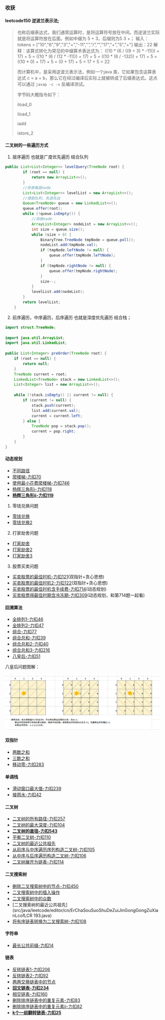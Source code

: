### 收获
#### leetcode150  逆波兰表示法;
> 也称后缀表达式，我们通常运算时，是将运算符号放在中间。而逆波兰实际就是将运算符放在后面。例如中缀为 5 + 3，后缀则为5 3 +；
> 输入：tokens = ["10","6","9","3","+","-11","*","/","*","17","+","5","+"]
> 输出：22
> 解释：该算式转化为常见的中缀算术表达式为：
> ((10 * (6 / ((9 + 3) * -11))) + 17) + 5 
> = ((10 * (6 / (12 * -11))) + 17) + 5 
> = ((10 * (6 / -132)) + 17) + 5 = ((10 * 0) + 17) + 5 
> = (0 + 17) + 5
> = 17 + 5
> = 22
>
> 而计算机中，是采用逆波兰表示法，例如一个java 类，它如果包含运算表达式 c = a + b，那么它在经过编译后实际上就被转成了后缀表达式。这点可以通过 `javap -c -v` 反编译测试。
>
> 字节码大概指令如下：
>
> iload_0
>
> iload_1
>
> iadd
>
> istore_2

#### 二叉树的一些遍历方式
1. 层序遍历 也就是广度优先遍历 结合队列

```java
public List<List<Integer>> levelQuery(TreeNode root) {
        if (root == null) {
            return new ArrayList<>();
        }
        //存放每层node
        List<List<Integer>> levelList = new ArrayList<>();
        //借助队列，先进先出
        Queue<TreeNode> queue = new LinkedList<>();
        queue.offer(root);
        while (!queue.isEmpty()) {
            //存放node
            ArrayList<Integer> nodeList = new ArrayList<>();
            int size = queue.size();
            while (size > 0) {
                BinaryTree.TreeNode tmpNode = queue.poll();
                nodeList.add(tmpNode.val);
                if (tmpNode.leftNode != null) {
                    queue.offer(tmpNode.leftNode);
                }
                if (tmpNode.rightNode != null) {
                    queue.offer(tmpNode.rightNode);
                }
                size--;
            }
            levelList.add(nodeList);
        }
        return levelList;
    }
```

2. 前序遍历，中序遍历，后序遍历 也就是深度优先遍历 结合栈；

```java
import struct.TreeNode;

import java.util.ArrayList;
import java.util.LinkedList;

public List<Integer> preOrder(TreeNode root) {
    if (root == null) {
        return null;
    }
    TreeNode current = root;
    LinkedList<TreeNode> stack = new LinkedList<>();
    List<Integer> list = new ArrayList<>();

    while (!stack.isEmpty() || current != null) {
        if (current != null) {
            stack.push(current);
            list.add(current.val);
            current = current.left;
        } else {
            TreeNode pop = stack.pop();
            current = pop.right;
        }
    }
}
```



#### 动态规划
- [不同路径](src/java/leetcode/editor/cn/UniquePaths62.java)
- [爬楼梯-力扣70](src/java/leetcode/editor/cn/ClimbingStairs70.java)
- [使用最小花费爬楼梯-力扣746](src/java/leetcode/editor/cn/MinCostClimbingStairs746.java)
- [杨辉三角形i-力扣118](src/java/leetcode/editor/cn/PascalsTriangle118.java)
- [**杨辉三角形ii-力扣119**](src/java/leetcode/editor/cn/PascalsTriangleIi119.java)


1. 零钱兑换问题
- [零钱兑换](src/java/leetcode/editor/cn/CoinChange322.java)
- [零钱兑换2](src/java/leetcode/editor/cn/CoinChangeIi518.java)

2. 打家劫舍问题
- [打家劫舍](src/java/leetcode/editor/cn/HouseRobber198.java)
- [打家劫舍2](src/java/leetcode/editor/cn/HouseRobberIi213.java)
- [打家劫舍3](src/java/leetcode/editor/cn/HouseRobberIii337.java)


3. 股票买卖问题
- [买卖股票的最佳时机-力扣121](src/java/leetcode/editor/cn/BestTimeToBuyAndSellStock121.java)(双指针+贪心思想)
- [买卖股票的最佳时机2-力扣122](src/java/leetcode/editor/cn/BestTimeToBuyAndSellStockIi122.java)(双指针+贪心思想)
- [买卖股票的最佳时机含手续费-力扣714](src/java/leetcode/editor/cn/BestTimeToBuyAndSellStockWithTransactionFee714.java)(动态规划)
- [买卖股票得最佳时期含冷冻期-力扣309](src/java/leetcode/editor/cn/BestTimeToBuyAndSellStockWithCooldown309.java)(动态规划，和第714题一起看)

#### 回溯算法
- [全排列1-力扣46](src/java/leetcode/editor/cn/Permutations46.java)
- [全排列2-力扣47](src/java/leetcode/editor/cn/PermutationsIi47.java)
- [组合-力扣77](src/java/leetcode/editor/cn/Combinations77.java)
- [组合总和-力扣39](src/java/leetcode/editor/cn/CombinationSum39.java)
- [组合总和2-力扣40](src/java/leetcode/editor/cn/CombinationSumIi40.java)
- [组合总和3-力扣216](src/java/leetcode/editor/cn/CombinationSumIii216.java)
- [八皇后-力扣51](src/java/leetcode/editor/cn/NQueens51.java)

八皇后问题图解：

![八皇后](./assets/image-20240528170047229.png)

#### 双指针
- [两数之和](src/java/leetcode/editor/cn/TwoSumIiInputArrayIsSorted167.java)
- [三数之和](src/java/leetcode/editor/cn/ThreeSum15.java)
- [移动零-力扣283](src/java/leetcode/editor/cn/MoveZeroes283.java)

#### 单调栈
- [滑动窗口最大值-力扣239](src/java/leetcode/editor/cn/SlidingWindowMaximum239.java)
- [接雨水-力扣42](src/java/leetcode/editor/cn/TrappingRainWater42.java)

#### 二叉树
- [二叉树的所有路径-力扣257](src/java/leetcode/editor/cn/BinaryTreePaths257.java)
- [二叉树的最大深度-力扣104](src/java/leetcode/editor/cn/MaximumDepthOfBinaryTree104.java)
- **[二叉树的直径-力扣543](src/java/leetcode/editor/cn/DiameterOfBinaryTree543.java)**
- [平衡二叉树-力扣110](src/java/leetcode/editor/cn/BalancedBinaryTree110.java)
- [二叉树的最近公共祖先](src/java/leetcode/editor/cn/LowestCommonAncestorOfABinaryTree236.java)
- [从前序与中序遍历序列构造二叉树-力扣105](src/java/leetcode/editor/cn/ConstructBinaryTreeFromPreorderAndInorderTraversal105.java)
- [从中序与后序遍历构造二叉树-力扣106](src/java/leetcode/editor/cn/ConstructBinaryTreeFromInorderAndPostorderTraversal106.java)
- [二叉树展开为链表-力扣114](src/java/leetcode/editor/cn/FlattenBinaryTreeToLinkedList114.java)


#### 二叉搜索树
- [删除二叉搜索树中的节点-力扣450](src/java/leetcode/editor/cn/DeleteNodeInABst450.java)
- [二叉搜索树中的插入操作](src/java/leetcode/editor/cn/InsertIntoABinarySearchTree701.java)
- [二叉搜索树中的众数](src/java/leetcode/editor/cn/FindModeInBinarySearchTree501.java)
- [二叉搜索树的最近公共祖先](src/java/leetcode/editor/cn/ErChaSouSuoShuDeZuiJinGongGongZuXianLcofLCR 193.java)
- [将有序链表转换为二叉搜索树-力扣108](src/java/leetcode/editor/cn/ConvertSortedArrayToBinarySearchTree108.java)

#### 字符串
- [最长公共前缀-力扣14](src/java/leetcode/editor/cn/LongestCommonPrefix14.java)


#### 链表
- [反转链表1-力扣206](src/java/leetcode/editor/cn/ReverseLinkedList206.java)
- [反转链表2-力扣92](src/java/leetcode/editor/cn/ReverseLinkedListIi92.java)
- [两两交换链表中的节点](src/java/leetcode/editor/cn/SwapNodesInPairs24.java)
- **[回文链表-力扣234](src/java/leetcode/editor/cn/PalindromeLinkedList234.java)**
- [相交链表-力扣160](src/java/leetcode/editor/cn/IntersectionOfTwoLinkedLists160.java)
- [删除排序链表中的重复元素-力扣83](src/java/leetcode/editor/cn/RemoveDuplicatesFromSortedList83.java)
- [删除排序链表中的重复元素ii-力扣82](src/java/leetcode/editor/cn/RemoveDuplicatesFromSortedListIi82.java)
- **[k个一组翻转链表-力扣25](src/java/leetcode/editor/cn/ReverseNodesInKGroup25.java)**